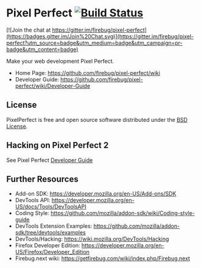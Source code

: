 Pixel Perfect [![Build Status](https://api.travis-ci.org/firebug/pixel-perfect.png)](https://travis-ci.org/firebug/pixel-perfect)
=============

[![Join the chat at https://gitter.im/firebug/pixel-perfect](https://badges.gitter.im/Join%20Chat.svg)](https://gitter.im/firebug/pixel-perfect?utm_source=badge&utm_medium=badge&utm_campaign=pr-badge&utm_content=badge)

Make your web development Pixel Perfect.

* Home Page: https://github.com/firebug/pixel-perfect/wiki
* Developer Guide: https://github.com/firebug/pixel-perfect/wiki/Developer-Guide

License
-------
PixelPerfect is free and open source software distributed under the
[BSD License](https://github.com/firebug/pixel-perfect/blob/master/license.txt).

Hacking on Pixel Perfect 2
--------------------------
See Pixel Perfect [Developer Guide](https://github.com/firebug/pixel-perfect/wiki/Developer-Guide)

Further Resources
-----------------
* Add-on SDK: https://developer.mozilla.org/en-US/Add-ons/SDK
* DevTools API: https://developer.mozilla.org/en-US/docs/Tools/DevToolsAPI
* Coding Style: https://github.com/mozilla/addon-sdk/wiki/Coding-style-guide
* DevTools Extension Examples: https://github.com/mozilla/addon-sdk/tree/devtools/examples
* DevTools/Hacking: https://wiki.mozilla.org/DevTools/Hacking
* Firefox Developer Edition: https://developer.mozilla.org/en-US/Firefox/Developer_Edition
* Firebug.next wiki: https://getfirebug.com/wiki/index.php/Firebug.next
